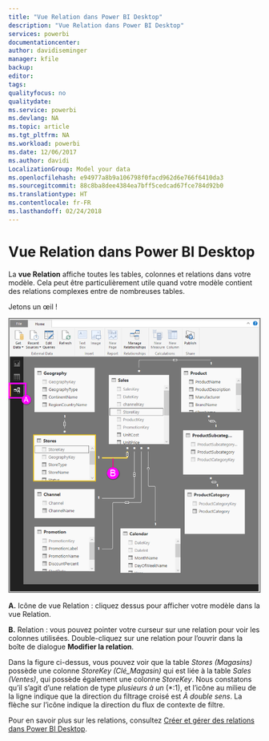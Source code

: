 ```yaml
---
title: "Vue Relation dans Power BI Desktop"
description: "Vue Relation dans Power BI Desktop"
services: powerbi
documentationcenter: 
author: davidiseminger
manager: kfile
backup: 
editor: 
tags: 
qualityfocus: no
qualitydate: 
ms.service: powerbi
ms.devlang: NA
ms.topic: article
ms.tgt_pltfrm: NA
ms.workload: powerbi
ms.date: 12/06/2017
ms.author: davidi
LocalizationGroup: Model your data
ms.openlocfilehash: e94977a8b9a106798f0facd962d6e766f6410da3
ms.sourcegitcommit: 88c8ba8dee4384ea7bff5cedcad67fce784d92b0
ms.translationtype: HT
ms.contentlocale: fr-FR
ms.lasthandoff: 02/24/2018
---
```

# <a name="relationship-view-in-power-bi-desktop"></a>Vue Relation dans Power BI Desktop
La **vue Relation** affiche toutes les tables, colonnes et relations dans votre modèle. Cela peut être particulièrement utile quand votre modèle contient des relations complexes entre de nombreuses tables.

Jetons un œil !

![](media/desktop-relationship-view/relationshipview_fullscreen.png)

**A.**  Icône de vue Relation : cliquez dessus pour afficher votre modèle dans la vue Relation.

**B.** Relation : vous pouvez pointer votre curseur sur une relation pour voir les colonnes utilisées. Double-cliquez sur une relation pour l’ouvrir dans la boîte de dialogue **Modifier la relation**. 

Dans la figure ci-dessus, vous pouvez voir que la table *Stores (Magasins)* possède une colonne *StoreKey (Clé_Magasin)* qui est liée à la table *Sales (Ventes)*, qui possède également une colonne *StoreKey*. Nous constatons qu’il s’agit d’une relation de type *plusieurs à un* (\*:1), et l’icône au milieu de la ligne indique que la direction du filtrage croisé est *À double sens*. La flèche sur l’icône indique la direction du flux de contexte de filtre.

Pour en savoir plus sur les relations, consultez [Créer et gérer des relations dans Power BI Desktop](desktop-create-and-manage-relationships.md).


